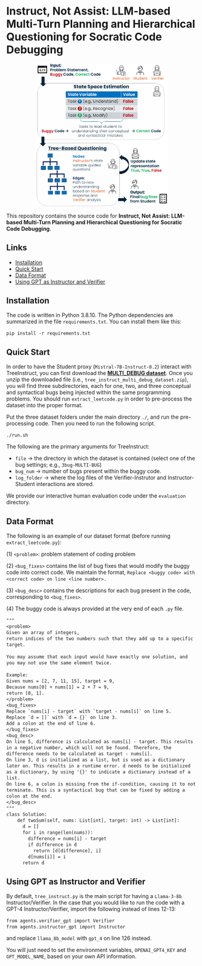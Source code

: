 # Instruct, Not Assist: LLM-based Multi-Turn Planning and Hierarchical Questioning for Socratic Code Debugging

<p align="center"><img src="https://github.com/agarwalishika/TreeInstruct/blob/main/framework.png" alt="Framework Diagram of TreeInstruct" width="350"/></p>

This repository contains the source code for **Instruct, Not Assist: LLM-based Multi-Turn Planning and Hierarchical Questioning for Socratic Code Debugging**.

## Links

- [Installation](#installation)
- [Quick Start](#quick-start)
- [Data Format](#data-format)
- [Using GPT as Instructor and Verifier](#using-gpt-as-instructor-and-verifier)

## Installation
The code is written in Python 3.8.10. The Python dependencies are summarized in the file `requirements.txt`. You can install them like this:
```
pip install -r requirements.txt
```

## Quick Start
In order to have the Student proxy (`Mistral-7B-Instruct-0.2`) interact with TreeInstruct, you can first download the [**MULTI_DEBUG dataset**](https://drive.google.com/file/d/1qQNX2ImhtCpq9M7I4Ieb2DP3JBFHCBvG/view). Once you unzip the downloaded file (i.e., `tree_instruct_multi_debug_dataset.zip`), you will find three subdirectories, each for one, two, and three conceptual and syntactical bugs being injected within the same programming problems. You should run `extract_leetcode.py` in order to pre-process the dataset into the proper format.

Put the three dataset folders under the main directory `./`, and run the pre-processing code. Then you need to run the following script.
```
./run.sh
```

The following are the primary arguments for TreeInstruct:

- `file` $\rightarrow$ the directory in which the dataset is contained (select one of the bug settings; e.g., `3bug-MULTI-BUG`)
- `bug_num` $\rightarrow$ number of bugs present within the buggy code.
- `log_folder` $\rightarrow$ where the log files of the Verifier-Instrutor and Instructor-Student interactions are stored.

We provide our interactive human evaluation code under the `evaluation` directory.

## Data Format
The following is an example of our dataset format (before running `extract_leetcode.py`):

(1) `<problem>`: problem statement of coding problem

(2) `<bug_fixes>` contains the list of bug fixes that would modify the buggy code into correct code. We maintain the format, `Replace <buggy code> with <correct code> on line <line number>.`

(3) `<bug_desc>` contains the descriptions for each bug present in the code, corresponding to `<bug_fixes>`.

(4) The buggy code is always provided at the very end of each `.py` file.
```
"""
<problem>
Given an array of integers, 
return indices of the two numbers such that they add up to a specific target.

You may assume that each input would have exactly one solution, and 
you may not use the same element twice.

Example:
Given nums = [2, 7, 11, 15], target = 9,
Because nums[0] + nums[1] = 2 + 7 = 9,
return [0, 1].
</problem>
<bug_fixes>
Replace `nums[i] - target` with `target - nums[i]` on line 5.
Replace `d = []` with `d = {}` on line 3.
Add a colon at the end of line 6.
</bug_fixes>
<bug_desc>
On line 5, difference is calculated as nums[i] - target. This results in a negative number, which will not be found. Therefore, the difference needs to be calculated as target - nums[i].
On line 3, d is initialized as a list, but is used as a dictionary later on. This results in a runtime error. d needs to be initialized as a dictionary, by using '{}' to indicate a dictionary instead of a list.
On line 6, a colon is missing from the if-condition, causing it to not terminate. This is a syntactical bug that can be fixed by adding a colon at the end.
</bug_desc>
"""
class Solution:
    def twoSum(self, nums: List[int], target: int) -> List[int]:
      d = []
      for i in range(len(nums)):
        difference = nums[i] - target
        if difference in d
          return [d[difference], i]
        d[nums[i]] = i
      return d
```

## Using GPT as Instructor and Verifier
By default, `tree_instruct.py` is the main script for having a `Llama-3-8b` Instructor/Verifier. In the case that you would like to run the code with a GPT-4 Instructor/Verifier, import the following instead of lines 12-13:
```
from agents.verifier_gpt import Verifier
from agents.instructor_gpt import Instructor
```
and replace `llama_8b_model` with `gpt_4` on line 126 instead.

You will just need to set the environment variables, `OPENAI_GPT4_KEY` and `GPT_MODEL_NAME`, based on your own API information.